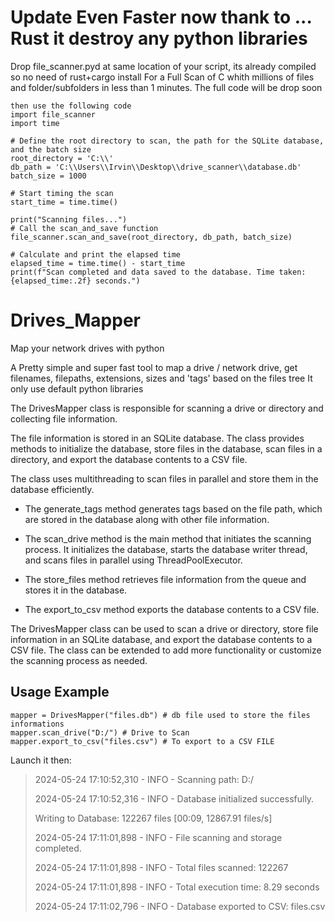 # Update Even Faster now thank to ... Rust it destroy any python libraries

Drop file_scanner.pyd at same location of your script, its already compiled so no need of rust+cargo install
For a Full Scan of C whith millions of files and folder/subfolders in less than 1 minutes.
The full code will be drop soon 

```
then use the following code 
import file_scanner
import time

# Define the root directory to scan, the path for the SQLite database, and the batch size
root_directory = 'C:\\'
db_path = 'C:\\Users\\Irvin\\Desktop\\drive_scanner\\database.db'
batch_size = 1000

# Start timing the scan
start_time = time.time()

print("Scanning files...")
# Call the scan_and_save function
file_scanner.scan_and_save(root_directory, db_path, batch_size)

# Calculate and print the elapsed time
elapsed_time = time.time() - start_time
print(f"Scan completed and data saved to the database. Time taken: {elapsed_time:.2f} seconds.")
```






# Drives_Mapper
Map your network drives with python

A Pretty simple and super fast tool to map a drive / network drive, get filenames, filepaths, extensions, sizes and  'tags' based on the files tree
It only use default python libraries 

The DrivesMapper class is responsible for scanning a drive or directory and collecting file information.

The file information is stored in an SQLite database.
The class provides methods to initialize the database, store files in the database, scan files in a directory, and export the database contents to a CSV file.

The class uses multithreading to scan files in parallel and store them in the database efficiently.

- The generate_tags method generates tags based on the file path, which are stored in the database along with other file information.

- The scan_drive method is the main method that initiates the scanning process. It initializes the database, starts the database writer thread, and scans files in parallel using ThreadPoolExecutor. 

- The store_files method retrieves file information from the queue and stores it in the database.

- The export_to_csv method exports the database contents to a CSV file.

The DrivesMapper class can be used to scan a drive or directory, store file information in an SQLite database, and export the database contents to a CSV file.
The class can be extended to add more functionality or customize the scanning process as needed.



## Usage Example

```
mapper = DrivesMapper("files.db") # db file used to store the files informations
mapper.scan_drive("D:/") # Drive to Scan
mapper.export_to_csv("files.csv") # To export to a CSV FILE
```

Launch it then:
> 2024-05-24 17:10:52,310 - INFO - Scanning path: D:/
> 
> 2024-05-24 17:10:52,316 - INFO - Database initialized successfully.
> 
> Writing to Database: 122267 files [00:09, 12867.91 files/s]
> 
> 2024-05-24 17:11:01,898 - INFO - File scanning and storage completed.
> 
> 2024-05-24 17:11:01,898 - INFO - Total files scanned: 122267
> 
> 2024-05-24 17:11:01,898 - INFO - Total execution time: 8.29 seconds
> 
> 2024-05-24 17:11:02,796 - INFO - Database exported to CSV: files.csv
